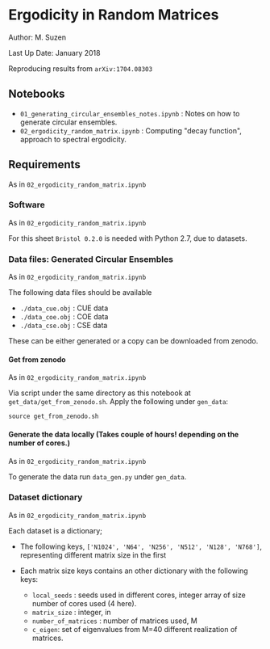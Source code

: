 # Ergodicity in Random Matrices

Author: M. Suzen

Last Up Date: January 2018
 
Reproducing results from `arXiv:1704.08303` 

## Notebooks
* `01_generating_circular_ensembles_notes.ipynb` : Notes on how to generate circular ensembles.
* `02_ergodicity_random_matrix.ipynb` :  Computing "decay function", approach to spectral ergodicity.

## Requirements  
As in `02_ergodicity_random_matrix.ipynb`

### Software

As in `02_ergodicity_random_matrix.ipynb`

For this sheet `Bristol 0.2.0` is needed with Python 2.7, due to datasets.

### Data files: Generated Circular Ensembles

As in `02_ergodicity_random_matrix.ipynb`

The following data files should be available

* `./data_cue.obj` : CUE data
* `./data_coe.obj` : COE data
* `./data_cse.obj` : CSE data

These can be either generated or a copy can be downloaded from zenodo.

#### Get from zenodo
As in `02_ergodicity_random_matrix.ipynb`

Via script under the same directory as this notebook at `get_data/get_from_zenodo.sh`. Apply the following under `gen_data`:

`source get_from_zenodo.sh`

#### Generate the data locally (Takes couple of hours! depending on the number of cores.)
As in `02_ergodicity_random_matrix.ipynb`

To generate the data run `data_gen.py` under `gen_data`.

### Dataset dictionary
As in `02_ergodicity_random_matrix.ipynb`

Each dataset is a dictionary;

* The following keys, `['N1024', 'N64', 'N256', 'N512', 'N128', 'N768']`, representing different matrix size in the first

* Each matrix size keys contains an other dictionary with the following keys:
    * `local_seeds` : seeds used in different cores, integer array of size number of cores used (4 here).
    * `matrix_size` : integer, in
    * `number_of_matrices` : number of matrices used, M
    * `c_eigen`: set of eigenvalues from M=40 different realization of matrices.

